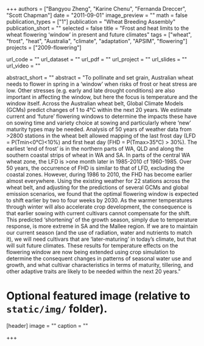 +++
authors = ["Bangyou Zheng", "Karine Chenu", "Fernanda Dreccer", "Scott Chapman"]
date = "2011-09-01"
image_preview = ""
math = false
publication_types = ["1"]
publication = "Wheat Breeding Assembly"
publication_short = ""
selected = false
title = "Frost and heat limits to the wheat flowering ‘window’ in present and future climates"
tags = ["wheat", "frost", "heat", "Australia", "climate", "adaptation", "APSIM", "flowering"]
projects = ["2009-flowering"]

url_code = ""
url_dataset = ""
url_pdf = ""
url_project = ""
url_slides = ""
url_video = ""



abstract_short = ""
abstract = "To pollinate and set grain, Australian wheat needs to flower in spring in a ‘window’ when risks of frost or heat stress are low. Other stresses (e.g. early and late drought conditions) are also important in affecting the window, but here the focus is temperature and the window itself. Across the Australian wheat belt, Global Climate Models (GCMs) predict changes of 1 to 4°C within the next 20 years. We estimate current and ‘future’ flowering windows to determine the impacts these have on sowing time and variety choice at sowing and particularly where ‘new’ maturity types may be needed. Analysis of 50 years of weather data from >2800 stations in the wheat belt allowed mapping of the last frost day (LFD = P(Tmin<0°C)<10%) and first heat day (FHD = P(Tmax>35°C) > 30%). The earliest ‘end of frost’ is in the northern parts of WA, QLD and along the southern coastal strips of wheat in WA and SA. In parts of the central WA wheat zone, the LFD is >one month later in 1985-2010 cf 1960-1985. Over 50 years, the occurrence of FHD is similar to that of LFD, excluding the coastal zones. However, during 1986 to 2010, the FHD has become earlier almost everywhere. Using the existing weather for 22 stations across the wheat belt, and adjusting for the predictions of several GCMs and global emission scenarios, we found that the optimal flowering window is expected to shift earlier by two to four weeks by 2030. As the warmer temperatures through winter will also accelerate crop development, the consequence is that earlier sowing with current cultivars cannot compensate for the shift. This predicted ‘shortening’ of the growth season, simply due to temperature response, is more extreme in SA and the Mallee region. If we are to maintain our current season (and the use of radiation, water and nutrients to match it), we will need cultivars that are ‘later-maturing’ in today’s climate, but that will suit future climates. These results for temperature effects on the flowering window are now being extended using crop simulation to determine the consequent changes in patterns of seasonal water use and growth, and what cultivar characteristics in terms of maturity, tillering, and other adaptive traits are likely to be needed within the next 20 years."


# Optional featured image (relative to `static/img/` folder).
[header]
image = ""
caption = ""

+++
